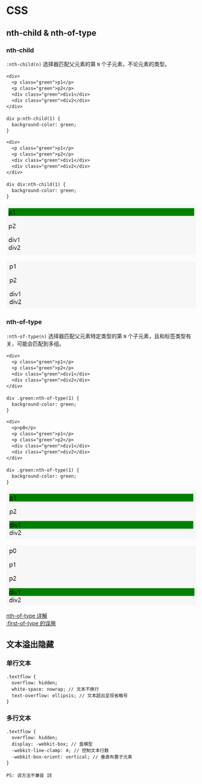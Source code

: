 # CSS

## nth-child & nth-of-type

### nth-child

`:nth-child(n)` 选择器匹配父元素的第 `N` 个子元素，不论元素的类型。  

```
<div>
  <p class="green">p1</p>
  <p class="green">p2</p>
  <div class="green">div1</div>
  <div class="green">div2</div>
</div>

div p:nth-child(1) {
  background-color: green;
}
```

```
<div>
  <p class="green">p1</p>
  <p class="green">p2</p>
  <div class="green">div1</div>
  <div class="green">div2</div>
</div>

div div:nth-child(1) {
  background-color: green;
}
```

![nth_child_01](https://raw.githubusercontent.com/Vsnoy/PicGo/main/VuePress/nth_child_01.png)

![nth_child_02](https://raw.githubusercontent.com/Vsnoy/PicGo/main/VuePress/nth_child_02.png)

### nth-of-type

`:nth-of-type(n)` 选择器匹配父元素特定类型的第 `N` 个子元素，且和标签类型有关，可能会匹配到多组。

```
<div>
  <p class="green">p1</p>
  <p class="green">p2</p>
  <div class="green">div1</div>
  <div class="green">div2</div>
</div>

div .green:nth-of-type(1) {
  background-color: green;
}

```

```
<div>
  <p>p0</p>
  <p class="green">p1</p>
  <p class="green">p2</p>
  <div class="green">div1</div>
  <div class="green">div2</div>
</div>

div .green:nth-of-type(1) {
  background-color: green;
}

```

![nth_of_type_01](https://raw.githubusercontent.com/Vsnoy/PicGo/main/VuePress/nth_of_type_01.png)

![nth_of_type_02](https://raw.githubusercontent.com/Vsnoy/PicGo/main/VuePress/nth_of_type_02.png)

[nth-of-type 详解](https://juejin.cn/post/6844904174937866247)  
[:first-of-type 的误用](https://liyucang-git.github.io/2019/07/16/first-of-type%E7%9A%84%E8%AF%AF%E7%94%A8/)

## 文本溢出隐藏

### 单行文本

```
.textflow {
  overflow: hidden; 
  white-space: nowrap; // 文本不换行
  text-overflow: ellipsis; // 文本超出呈现省略号
}
```

### 多行文本

```
.textflow {
  overflow: hidden;
  display: -webkit-box; // 盒模型
  -webkit-line-clamp: 4; // 控制文本行数
  -webkit-box-orient: vertical; // 垂直布置子元素
}

PS: 该方法不兼容 IE
```
